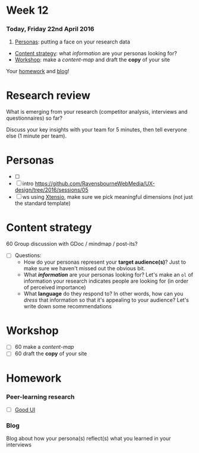 # Week 12

### Today, Friday 22nd April 2016

1. [Personas](#personas): putting a face on your research data
* [Content strategy](#content-strategy): what *information* are your personas looking for?
* [Workshop](#workshop): make a *content-map* and draft the **copy** of your site

Your [homework](#homework) and [blog](#blog)!


# Research review

What is emerging from your research (competitor analysis, interviews and questionnaires) so far?

Discuss your key insights with your team for 5 minutes, then tell everyone else (1 minute per team).

# Personas

<!-- 120 --> 

- [ ] 
- [ ] intro https://github.com/RavensbourneWebMedia/UX-design/tree/2016/sessions/05
- [ ] ws using [Xtensio](https://xtensio.com/user-persona/), make sure we pick meaningful dimensions (not just the standard template)

# Content strategy

60 Group discussion with GDoc / mindmap / post-its?

- [ ] Questions: 
	- How do your personas represent your **target audience(s)**? Just to make sure we haven't missed out the obvious bit.
	- What ***information*** are your personas looking for? Let's make an `ol` of information your research indicates people are looking for (in order of perceived importance)
	- What **language** do they respond to? In other words, how can you *dress* that information so that it's appealing to your audience? Let's write down some recommendations

# Workshop

- [ ] 60 make a *content-map* 
- [ ] 60 draft the **copy** of your site

# Homework

### Peer-learning research

- [ ] [Good UI](https://github.com/RavensbourneWebMedia/UX-design/blob/2015/sessions/session-05.md)

### Blog

Blog about how your persona(s) reflect(s) what you learned in your interviews 





 